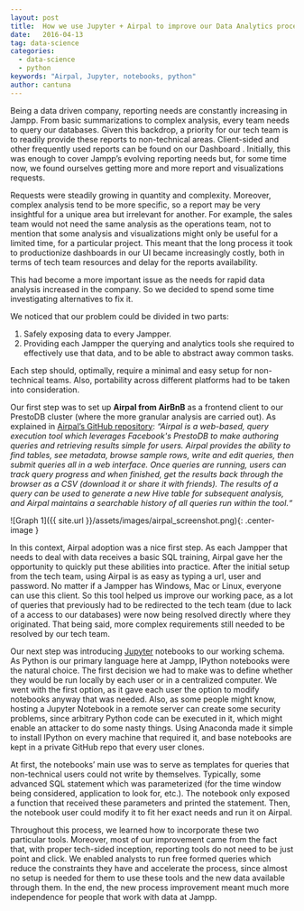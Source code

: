 ```yaml
---
layout: post
title:  How we use Jupyter + Airpal to improve our Data Analytics processes
date:   2016-04-13
tag: data-science
categories:
  - data-science
  - python
keywords: "Airpal, Jupyter, notebooks, python"
author: cantuna
---
```


<!--excerpt.start-->
Being a data driven company, reporting needs are constantly increasing in Jampp. From basic summarizations to complex analysis, every team needs to query our databases. Given this backdrop, a priority for our tech team is to readily provide these reports to non-technical areas. Client-sided and other frequently used reports can be found on our Dashboard . Initially, this was enough to cover Jampp’s evolving reporting needs but, for some time now, we found ourselves getting more and more report and visualizations requests.
<!--excerpt.end-->

Requests were steadily growing in quantity and complexity. Moreover, complex analysis tend to be more specific, so a report may be very insightful for a unique area but irrelevant for another. For example, the sales team would not need the same analysis as the operations team, not to mention that some analysis and visualizations might only be useful for a limited time, for a particular project. This meant that the long process it took to productionize dashboards in our UI became increasingly costly, both in terms of tech team resources and delay for the reports availability.

This had become a more important issue as the needs for rapid data analysis increased in the company. So we decided to spend some time investigating alternatives to fix it.

We noticed that our problem could be divided in two parts:

 1. Safely exposing data to every Jampper.
 2. Providing each Jampper the querying and analytics tools she required to effectively use that data, and to be able to abstract away common tasks.

Each step should, optimally, require a minimal and easy setup for non-technical teams. Also, portability across different platforms had to be taken into consideration.

Our first step was to set up **Airpal from AirBnB** as a frontend client to our PrestoDB cluster (where the more granular analysis are carried out).
As explained in <a href="https://github.com/airbnb/airpal" target="_blank">Airpal’s GitHub repository</a>:
*“Airpal is a web-based, query execution tool which leverages Facebook's PrestoDB to make authoring queries and retrieving results simple for users. Airpal provides the ability to find tables, see metadata, browse sample rows, write and edit queries, then submit queries all in a web interface. Once queries are running, users can track query progress and when finished, get the results back through the browser as a CSV (download it or share it with friends). The results of a query can be used to generate a new Hive table for subsequent analysis, and Airpal maintains a searchable history of all queries run within the tool.“*

![Graph 1]({{ site.url }}/assets/images/airpal_screenshot.png){: .center-image }


In this context, Airpal adoption was a nice first step. As each Jampper that needs to deal with data receives a basic SQL training, Airpal gave her the opportunity to quickly put these abilities into practice. After the initial setup from the tech team, using Airpal is as easy as typing a url, user and password. No matter if a Jampper has Windows, Mac or Linux, everyone can use this client. So this tool helped us improve our working pace, as a lot of queries that previously had to be redirected to the tech team (due to lack of a access to our databases) were now being resolved directly where they originated. That being said, more complex requirements still needed to be resolved by our tech team.

Our next step was introducing <a href="http://jupyter.org/" target="_blank">Jupyter<a/> notebooks to our working schema. As Python is our primary language here at Jampp, IPython notebooks were the natural choice. The first decision we had to make was to define whether they would be run locally by each user or in a centralized computer. We went with the first option, as it gave each user the option to modify notebooks anyway that was needed. Also, as some people might know, hosting a Jupyter Notebook in a remote server can create some security problems, since arbitrary Python code can be executed in it, which might enable an attacker to do some nasty things. Using Anaconda made it simple to install IPython on every machine that required it, and base notebooks are kept in a private GitHub repo that every user clones.

At first, the notebooks’ main use was to serve as templates for queries that non-technical users could not write by themselves. Typically, some advanced SQL statement which was parameterized (for the time window being considered, application to look for, etc.). The notebook only exposed a function that received these parameters and printed the statement. Then, the notebook user could modify it to fit her exact needs and run it on Airpal.

Throughout this process, we learned how to incorporate these two particular tools. Moreover, most of our improvement came from the fact that, with proper tech-sided inception, reporting tools do not need to be just point and click. We enabled analysts to run free formed queries which reduce the constraints they have and accelerate the process, since almost no setup is needed for them to use these tools and the new data available through them. In the end, the new process improvement meant much more independence for people that work with data at Jampp.
